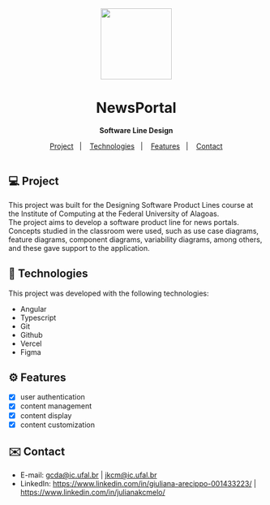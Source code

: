 <div align="center">

<img src="https://user-images.githubusercontent.com/54086293/236684590-4afc9d0f-3edf-4395-b6f0-fbae97f3acdb.png" width="140" height="140">

# NewsPortal <br>
**Software Line Design** <br>

</div>

<p align="center">
  <a href="#-project">Project</a>&nbsp;&nbsp;&nbsp;|&nbsp;&nbsp;&nbsp;
  <a href="#-tech">Technologies</a>&nbsp;&nbsp;&nbsp;|&nbsp;&nbsp;&nbsp;
  <a href="#-features">Features</a>&nbsp;&nbsp;&nbsp;|&nbsp;&nbsp;&nbsp;
  <a href="#-contact">Contact</a><br><br>
</p>

<div align="center">



</div>

<div id="-project">

## :computer: Project

  This project was built for the Designing Software Product Lines course at the Institute of Computing at the Federal University of Alagoas. <br>
  The project aims to develop a software product line for news portals. <br>
  Concepts studied in the classroom were used, such as use case diagrams, feature diagrams, component diagrams, variability diagrams, among others, and these gave support to the application.

</div>

<div id="-tech">

## :rocket: Technologies

This project was developed with the following technologies:

- Angular
- Typescript
- Git
- Github
- Vercel
- Figma

</div>

<div id="-features">

## ⚙️ Features

- [x] user authentication
- [x] content management
- [x] content display
- [x] content customization

</div>

<div id="-contact">

## :envelope: Contact

- E-mail: gcda@ic.ufal.br | jkcm@ic.ufal.br
- LinkedIn: https://www.linkedin.com/in/giuliana-arecippo-001433223/ | https://www.linkedin.com/in/julianakcmelo/

</div>
